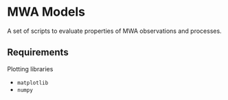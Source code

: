 # MWA Models

A set of scripts to evaluate properties of MWA observations and processes.


## Requirements

Plotting libraries

- `matplotlib`
- `numpy`